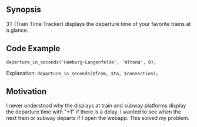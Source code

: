 ## Synopsis

3T (Train Time Tracker) displays the departure time of your favorite trains at a glance. 

## Code Example

```departure_in_seconds('Hamburg-Langenfelde', 'Altona', 0);```

Explanation: ```departure_in_seconds($from, $to, $connection);```

## Motivation

I never understood why the displays at train and subway platforms display the departure time with "+1" if there is a delay. I wanted to see when the next train or subway departs if I open the webapp. This solved my problem.

